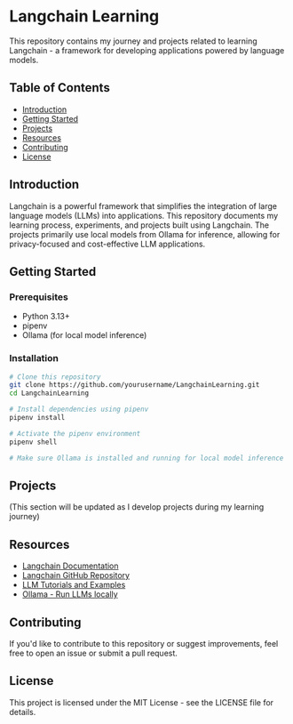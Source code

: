# Langchain Learning

This repository contains my journey and projects related to learning Langchain - a framework for developing applications powered by language models.

## Table of Contents

- [Introduction](#introduction)
- [Getting Started](#getting-started)
- [Projects](#projects)
- [Resources](#resources)
- [Contributing](#contributing)
- [License](#license)

## Introduction

Langchain is a powerful framework that simplifies the integration of large language models (LLMs) into applications. This repository documents my learning process, experiments, and projects built using Langchain. The projects primarily use local models from Ollama for inference, allowing for privacy-focused and cost-effective LLM applications.

## Getting Started

### Prerequisites

- Python 3.13+
- pipenv
- Ollama (for local model inference)

### Installation

```bash
# Clone this repository
git clone https://github.com/yourusername/LangchainLearning.git
cd LangchainLearning

# Install dependencies using pipenv
pipenv install

# Activate the pipenv environment
pipenv shell

# Make sure Ollama is installed and running for local model inference
```

## Projects

(This section will be updated as I develop projects during my learning journey)

## Resources

- [Langchain Documentation](https://python.langchain.com/docs/get_started/introduction)
- [Langchain GitHub Repository](https://github.com/hwchase17/langchain)
- [LLM Tutorials and Examples](https://www.pinecone.io/learn/series/langchain/)
- [Ollama - Run LLMs locally](https://ollama.com/)

## Contributing

If you'd like to contribute to this repository or suggest improvements, feel free to open an issue or submit a pull request.

## License

This project is licensed under the MIT License - see the LICENSE file for details.
